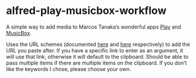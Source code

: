 # alfred-play-musicbox-workflow
 
 A simple way to add media to Marcos Tanaka’s wonderful apps [Play](https://apps.apple.com/us/app/id1596506190) and [MusicBox](https://apps.apple.com/us/app/id1614730313).

Uses the URL schemes (documented [here](https://marcosatanaka.com/support/play/play-help.html#url-schemes) and [here](https://marcosatanaka.com/support/musicbox/musicbox-help.html#url-schemes) respectively) to add the URL you paste after. If you have a specific link to enter as an argument, it will use that link, otherwise it will default to the clipboard. Should be able to pass multiple items if there are multiple items on the clipboard. If you don’t like the keywords I chose, please choose your own.